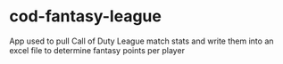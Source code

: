 # cod-fantasy-league
App used to pull Call of Duty League match stats and write them into an excel file to determine fantasy points per player
